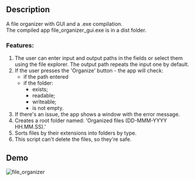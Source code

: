 ## Description
A file organizer with GUI and a .exe compilation.\
The compiled app file_organizer_gui.exe is in a dist folder.

### Features:
1. The user can enter input and output paths in the fields or select them using the file explorer. The output path repeats the input one by default.
2. If the user presses the 'Organize' button - the app will check:
    - if the path entered
    - if the folder:
      - exists;
      - readable;
      - writeable;
      - is not empty.
3. If there's an issue, the app shows a window with the error message.
4. Creates a root folder named: 'Organized files (DD-MMM-YYYY HH.MM.SS).'
5. Sorts files by their extensions into folders by type.
6. This script can't delete the files, so they're safe.

## Demo
![file_organizer](https://user-images.githubusercontent.com/44866199/167579604-72034ca6-7b93-4751-a1d4-5db215a3d90c.gif)
